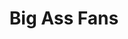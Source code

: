---
facebook: https://facebook.com/bigassfans
googleplus: https://plus.google.com/109169958504527233863
instagram: https://instagram.com/bigassfans
linkedin: https://linkedin.com/company/20249
logohandle: bigassfans
pinterest: http://pinterest.com/bigassfans
sort: bigassfans
title: Big Ass Fans
twitter: https://x.com/bigassfans
website: https://www.bigassfans.com/
youtube: https://youtube.com/user/fannythedonkey
---